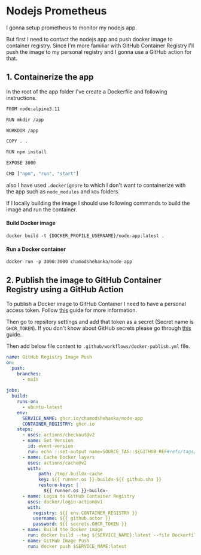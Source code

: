 # Nodejs Prometheus
I gonna setup prometheus to monitor my nodejs app.

But first I need to contact the nodejs app and push docker image to container registry. 
Since I'm more familiar with GitHub Container Registry I'll push the image to my personal registry and I gonna use a GitHub action for that.

## 1. Containerize the app
In the root of the app folder I've create a Dockerfile and following instructions.
```bash
FROM node:alpine3.11

RUN mkdir /app

WORKDIR /app

COPY . . 

RUN npm install

EXPOSE 3000

CMD ["npm", "run", "start"]
```
also I have used `.dockerignore` to which I don't want to containerize with the app such as `node_modules` and `k8s` folders.

If I locally building the image I should use following commands to build the image and run the container.
#### Build Docker image
```shell
docker build -t {DOCKER_PROFILE_USERNAME}/node-app:latest .
```


#### Run a Docker container
```shell
docker run -p 3000:3000 chamodshehanka/node-app
```

## 2. Publish the image to GitHub Container Registry using a GitHub Action

To publish a Docker image to GitHub Container I need to have a personal access token. Follow [this](https://docs.github.com/en/authentication/keeping-your-account-and-data-secure/creating-a-personal-access-token) guide for more information.

Then go to repsitory settings and add that token as a secret (Secret name is `GHCR_TOKEN`). If you don't know about GitHub secrets please go through [this](https://docs.github.com/en/actions/security-guides/encrypted-secrets) guide.

Then add below file content to `.github/workflows/docker-publish.yml` file.
```yaml
name: GitHub Registry Image Push
on:
  push:
    branches:
      - main
      
jobs:
  build:
    runs-on:
      - ubuntu-latest
    env:
      SERVICE_NAME: ghcr.io/chamodshehanka/node-app
      CONTAINER_REGISTRY: ghcr.io
    steps:
      - uses: actions/checkout@v2
      - name: Set Version
        id: event-version
        run: echo ::set-output name=SOURCE_TAG::${GITHUB_REF#refs/tags/}
      - name: Cache Docker layers
        uses: actions/cache@v2
        with:
            path: /tmp/.buildx-cache
            key: ${{ runner.os }}-buildx-${{ github.sha }}
            restore-keys: |
              ${{ runner.os }}-buildx-
      - name: Login to GitHub Container Registry
        uses: docker/login-action@v1
        with:
          registry: ${{ env.CONTAINER_REGISTRY }}
          username: ${{ github.actor }}
          password: ${{ secrets.GHCR_TOKEN }}
      - name: Build the Docker image
        run: docker build --tag ${SERVICE_NAME}:latest --file Dockerfile .
      - name: GitHub Image Push
        run: docker push $SERVICE_NAME:latest
```